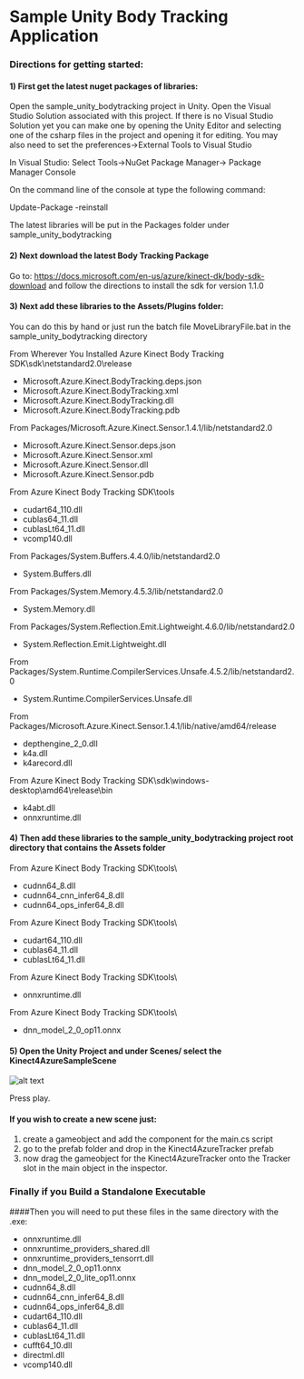 # Sample Unity Body Tracking Application

### Directions for getting started:


#### 1) First get the latest nuget packages of libraries:

Open the sample_unity_bodytracking project in Unity.
Open the Visual Studio Solution associated with this project.
If there is no Visual Studio Solution yet you can make one by opening the Unity Editor
and selecting one of the csharp files in the project and opening it for editing.
You may also need to set the preferences->External Tools to Visual Studio

In Visual Studio:
Select Tools->NuGet Package Manager-> Package Manager Console

On the command line of the console at type the following command:

Update-Package -reinstall

The latest libraries will be put in the Packages folder under sample_unity_bodytracking


#### 2) Next download the latest Body Tracking Package

Go to: https://docs.microsoft.com/en-us/azure/kinect-dk/body-sdk-download and follow the directions to install the sdk for version  1.1.0


#### 3) Next add these libraries to the Assets/Plugins folder:

You can do this by hand or just run the batch file MoveLibraryFile.bat in the sample_unity_bodytracking directory


From Wherever You Installed Azure Kinect Body Tracking SDK\sdk\netstandard2.0\release

- Microsoft.Azure.Kinect.BodyTracking.deps.json
- Microsoft.Azure.Kinect.BodyTracking.xml
- Microsoft.Azure.Kinect.BodyTracking.dll
- Microsoft.Azure.Kinect.BodyTracking.pdb

From Packages/Microsoft.Azure.Kinect.Sensor.1.4.1/lib/netstandard2.0

- Microsoft.Azure.Kinect.Sensor.deps.json
- Microsoft.Azure.Kinect.Sensor.xml
- Microsoft.Azure.Kinect.Sensor.dll
- Microsoft.Azure.Kinect.Sensor.pdb

From Azure Kinect Body Tracking SDK\tools

- cudart64_110.dll
- cublas64_11.dll
- cublasLt64_11.dll
- vcomp140.dll

From Packages/System.Buffers.4.4.0/lib/netstandard2.0

- System.Buffers.dll

From Packages/System.Memory.4.5.3/lib/netstandard2.0

- System.Memory.dll

From Packages/System.Reflection.Emit.Lightweight.4.6.0/lib/netstandard2.0

- System.Reflection.Emit.Lightweight.dll

From Packages/System.Runtime.CompilerServices.Unsafe.4.5.2/lib/netstandard2.0

- System.Runtime.CompilerServices.Unsafe.dll

From Packages/Microsoft.Azure.Kinect.Sensor.1.4.1/lib/native/amd64/release

- depthengine_2_0.dll
- k4a.dll
- k4arecord.dll

From Azure Kinect Body Tracking SDK\sdk\windows-desktop\amd64\release\bin

- k4abt.dll
- onnxruntime.dll


#### 4) Then add these libraries to the sample_unity_bodytracking project root directory that contains the Assets folder

From Azure Kinect Body Tracking SDK\tools\

- cudnn64_8.dll
- cudnn64_cnn_infer64_8.dll
- cudnn64_ops_infer64_8.dll

From Azure Kinect Body Tracking SDK\tools\

- cudart64_110.dll
- cublas64_11.dll
- cublasLt64_11.dll

From Azure Kinect Body Tracking SDK\tools\

- onnxruntime.dll

From Azure Kinect Body Tracking SDK\tools\

- dnn_model_2_0_op11.onnx


#### 5) Open the Unity Project and under Scenes/  select the Kinect4AzureSampleScene

![alt text](./UnitySampleGettingStarted.png)


Press play.

#### If you wish to create a new scene just:

1) create a gameobject and add the component for the main.cs script
2) go to the prefab folder and drop in the Kinect4AzureTracker prefab
3) now drag the gameobject for the Kinect4AzureTracker onto the Tracker slot in the main object in the inspector.


### Finally if you Build a Standalone Executable 
####Then you will need to put these files in the same directory with the .exe:

- onnxruntime.dll
- onnxruntime_providers_shared.dll
- onnxruntime_providers_tensorrt.dll
- dnn_model_2_0_op11.onnx
- dnn_model_2_0_lite_op11.onnx
- cudnn64_8.dll
- cudnn64_cnn_infer64_8.dll
- cudnn64_ops_infer64_8.dll
- cudart64_110.dll
- cublas64_11.dll
- cublasLt64_11.dll
- cufft64_10.dll
- directml.dll
- vcomp140.dll

